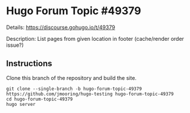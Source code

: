 # Hugo Forum Topic #49379

Details: <https://discourse.gohugo.io/t/49379>

Description: List pages from given location in footer (cache/render order issue?)

## Instructions

Clone this branch of the repository and build the site.

```text
git clone --single-branch -b hugo-forum-topic-49379 https://github.com/jmooring/hugo-testing hugo-forum-topic-49379
cd hugo-forum-topic-49379
hugo server
```

